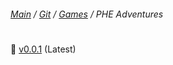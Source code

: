﻿###### [Main](https://pikakid98.github.io) / [Git](https://git-pikakid98.github.io) / [Games](https://git-pikakid98.github.io/games) / PHE Adventures
<h1></h1>

📁 [v0.0.1](https://git-pikakid98.github.io/games/phe-adventures/v0.0.1) (Latest)
